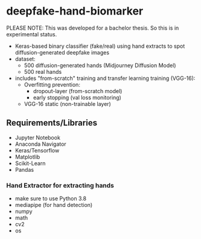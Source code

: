 # deepfake-hand-biomarker
PLEASE NOTE: This was developed for a bachelor thesis. So this is in experimental status. 
- Keras-based binary classifier (fake/real) using hand extracts to spot diffusion-generated deepfake images
- dataset:
  - 500 diffusion-generated hands (Midjourney Diffusion Model)
  - 500 real hands
- includes "from-scratch" training and transfer learning training (VGG-16):
  - Overfitting prevention:
    - dropout-layer (from-scratch model)
    - early stopping (val loss monitoring)
  - VGG-16 static (non-trainable layer)

## Requirements/Libraries
- Jupyter Notebook
- Anaconda Navigator 
- Keras/Tensorflow
- Matplotlib
- Scikit-Learn
- Pandas
### Hand Extractor for extracting hands
- make sure to use Python 3.8
- mediapipe (for hand detection)
- numpy
- math
- cv2
- os
  

